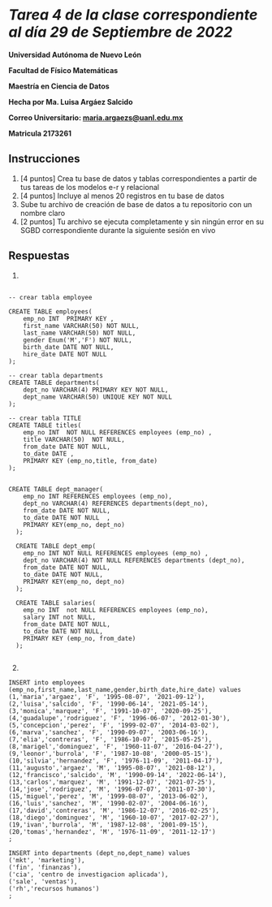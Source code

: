 # *Tarea 4  de la clase correspondiente al día 29 de Septiembre de 2022*

**Universidad Autónoma de Nuevo León**

**Facultad de Físico Matemáticas**

**Maestría en Ciencia de Datos**

**Hecha por Ma. Luisa Argáez Salcido**

**Correo Universitario: maria.argaezs@uanl.edu.mx**

**Matricula 2173261**


## **Instrucciones**
1. [4 puntos] Crea tu base de datos y tablas correspondientes a partir de tus tareas de los modelos e-r y relacional
2. [4 puntos] Incluye al menos 20 registros en tu base de datos
3. Sube tu archivo de creación de base de datos a tu repositorio con un nombre claro
4. [2 puntos] Tu archivo se ejecuta completamente y sin ningún error en su SGBD correspondiente durante la siguiente sesión en vivo

## **Respuestas**

1. 
```

-- crear tabla employee

CREATE TABLE employees(
    emp_no INT  PRIMARY KEY ,
    first_name VARCHAR(50) NOT NULL,
    last_name VARCHAR(50) NOT NULL,
    gender Enum('M','F') NOT NULL,
    birth_date DATE NOT NULL,
    hire_date DATE NOT NULL
);

-- crear tabla departments
CREATE TABLE departments(
    dept_no VARCHAR(4) PRIMARY KEY NOT NULL,
    dept_name VARCHAR(50) UNIQUE KEY NOT NULL
);

-- crear tabla TITLE
CREATE TABLE titles(
    emp_no INT  NOT NULL REFERENCES employees (emp_no) ,
  	title VARCHAR(50)  NOT NULL,
    from_date DATE NOT NULL,
    to_date DATE ,
  	PRIMARY KEY (emp_no,title, from_date)       
);


CREATE TABLE dept_manager(
    emp_no INT REFERENCES employees (emp_no),
    dept_no VARCHAR(4) REFERENCES departments(dept_no),
    from_date DATE NOT NULL,
    to_date DATE NOT NULL  ,
  	PRIMARY KEY(emp_no, dept_no)
  );
  
  CREATE TABLE dept_emp(
    emp_no INT NOT NULL REFERENCES employees (emp_no) ,
    dept_no VARCHAR(4) NOT NULL REFERENCES departments (dept_no),
    from_date DATE NOT NULL,
    to_date DATE NOT NULL,
    PRIMARY KEY(emp_no, dept_no)
  );
  
  CREATE TABLE salaries(
    emp_no INT  not NULL REFERENCES employees (emp_no),
    salary INT not NULL,
    from_date DATE NOT NULL,
    to_date DATE NOT NULL,
    PRIMARY KEY (emp_no, from_date)
  );
  
```

2. 
```
INSERT into employees (emp_no,first_name,last_name,gender,birth_date,hire_date) values
(1,'maria','argaez', 'F', '1995-08-07', '2021-09-12'),
(2,'luisa','salcido', 'F', '1990-06-14', '2021-05-14'),
(3,'monica','marquez', 'F', '1991-10-07', '2020-09-25'),
(4,'guadalupe','rodriguez', 'F', '1996-06-07', '2012-01-30'),
(5,'concepcion','perez', 'F', '1999-02-07', '2014-03-02'),
(6,'marva','sanchez', 'F', '1990-09-07', '2003-06-16'),
(7,'elia','contreras', 'F', '1986-10-07', '2015-05-25'),
(8,'marigel','dominguez', 'F', '1960-11-07', '2016-04-27'),
(9,'leonor','burrola', 'F', '1987-10-08', '2000-05-15'),
(10,'silvia','hernandez', 'F', '1976-11-09', '2011-04-17'),
(11,'augusto','argaez', 'M', '1995-08-07', '2021-08-12'),
(12,'francisco','salcido', 'M', '1990-09-14', '2022-06-14'),
(13,'carlos','marquez', 'M', '1991-12-07', '2021-07-25'),
(14,'jose','rodriguez', 'M', '1996-07-07', '2011-07-30'),
(15,'miguel','perez', 'M', '1999-08-07', '2013-06-02'),
(16,'luis','sanchez', 'M', '1990-02-07', '2004-06-16'),
(17,'david','contreras', 'M', '1986-12-07', '2016-02-25'),
(18,'diego','dominguez', 'M', '1960-10-07', '2017-02-27'),
(19,'ivan','burrola', 'M', '1987-12-08', '2001-09-15'),
(20,'tomas','hernandez', 'M', '1976-11-09', '2011-12-17')
;

INSERT into departments (dept_no,dept_name) values
('mkt', 'marketing'),
('fin', 'finanzas'),
('cia', 'centro de investigacion aplicada'),
('sale', 'ventas'),
('rh','recursos humanos')
;
```

<!---
Para ver el pdf
ctrl+shift+v


Para git 
git status
git add .
git commit -m "Cambios en redaccion 3 "
git push origin main
-->